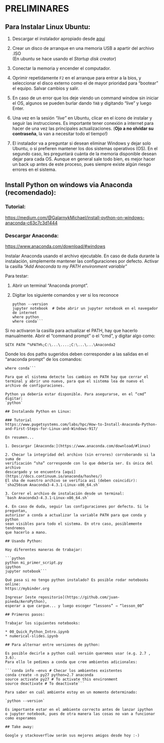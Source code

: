 # PRELIMINARES

## Para Instalar Linux Ubuntu:

1. Descargar el instalador apropiado desde
[aquí](https://www.ubuntu.com/download/desktop "Ubuntu's Homepage")

2. Crear un disco de arranque en una memoria USB a apartir del archivo .ISO  
(En ubuntu se hace usando el _Startup disk creator_)

3. Conectar la memoria y encender el computador.

4. Oprimir repetidamente `F2`  en el arranque para entrar a la bios, y seleccionar el disco externo como el de mayor prioridad para “bootear” el equipo. Salvar cambios y salir.

4. En caso de un error que los deje viendo un command window sin iniciar el OS, algunos se pueden burlar dando `TAB` y digitando “live” y luego Enter.

6. Una vez en la sesión _“live”_ en Ubuntu, clicar en el ícono de instalar y seguir las instrucciones.
Es importante tener conexión a internet para hacer de una vez las principales actualizaciones.
(**Ojo a no olvidar su contraseña**, la van a necesitar todo el tiempo!)

7. El instalador va a preguntar si desean eliminar Windows y dejar solo Ubuntu, o si prefieren mantener los dos sistemas operativos (OS). En el segundo caso, les preguntará cuánta de la memoria disponible desean dejar para cada OS.  Aunque en general sale todo bien, es mejor hacer un back up antes de este proceso, pues siempre existe algún riesgo errores en el sistema.

## Install Python on windows via Anaconda (recomendado):

### Tutorial:
https://medium.com/@GalarnykMichael/install-python-on-windows-anaconda-c63c7c3d1444

### Descargar Anaconda:
https://www.anaconda.com/download/#windows

Instalar Anaconda usando el archivo ejecutable.
En caso de duda durante la instalación, simplemente mantener las configuraciones por defecto.
Activar la casilla _“Add Anaconda to my PATH environment variable”_

Para testar:
1. Abrir un terminal “Anaconda prompt”.
2. Digitar los siguiente comandos y ver si los reconoce

   ```conda list
   python --version
   jupyter notebook  # Debe abrir un jupyter notebook en el navegador de internet
   where python
   where conda```
   
Si no activaron la casilla para actualizar el PATH, hay que hacerlo manualmente.
Abrir el “command prompt” o el “cmd”, y digitar algo como:

`SETX PATH “%PATH%;C:\...\....;C:\...\...\Anaconda2`

Donde los dos paths sugeridos deben corresponder a las salidas en el “anaconda prompt” de los comandos:   
```where python 
where conda```

Para que el sistema detecte los cambios en PATH hay que cerrar el terminal y abrir uno nuevo, para que el sistema lea de nuevo el archivo de configuraciones.

Python ya debería estar disponible. Para asegurarse, en el “cmd” digitar:
`python`

## Instalando Python en Linux:

### Tutorial
https://www.pugetsystems.com/labs/hpc/How-to-Install-Anaconda-Python-and-First-Steps-for-Linux-and-Windows-917/

En resumen...

1. Descargar [Anaconda:](https://www.anaconda.com/download/#linux)

2. Checar la integridad del archivo (sin errores) corroborando si la suma de
verificación “sha” corresponde con lo que debería ser. Es única del archivo
descargado y se encuentra [aquí](https://docs.continuum.io/anaconda/hashes/)
El sha de nuestro archivo se verifica así (deben coincidir):   
`sha256sum Anaconda3-4.3.1-Linux-x86_64.sh`  

3. Correr el archivo de instalación desde un terminal:  
`bash Anaconda3-4.3.1-Linux-x86_64.sh`

4. En caso de duda, seguir las configuraciones por defecto. Si le preguntan,
autorizar a conda a actualizar la variable PATH para que conda y python
sean visibles para todo el sistema. En otro caso, posiblemente tendremos
que hacerlo a mano.

## Usando Python:

Hay diferentes maneras de trabajar:

```python
python mi_primer_script.py
ipython
jupyter notebook```

Qué pasa si no tengo python instalado? Es posible rodar notebooks online:
https://mybinder.org

Ingresar [este repositorio](https://github.com/juan-pineda/AeroPython),
esperar a que cargue... y luego escoger “lessons” → “lesson_00”

## Primeros pasos:

Trabajar los siguientes notebooks:

* 00_Quick_Python_Intro.ipynb
* numerical-slides.ipynb

## Para alternar entre versiones de python:

Es posible decirle a python cuál versión queremos usar (e.g. 2.7 , 3.6).
Para ello le pedimos a conda que cree ambientes adicionales:

```conda info –envs # Checar los ambientes existentes
conda create -n py27 python=2.7 anaconda 
source activate py27 # To activate this environment
source deactivate # To deactivate```

Para saber en cuál ambiente estoy en un momento determinado:

`python --version`

Es importante estar en el ambiente correcto antes de lanzar ipython
o jupyter notebook, pues de otra manera las cosas no van a funcionar como esperamos

## Take away:

Google y stackoverflow serán sus mejores amigos desde hoy :-)
